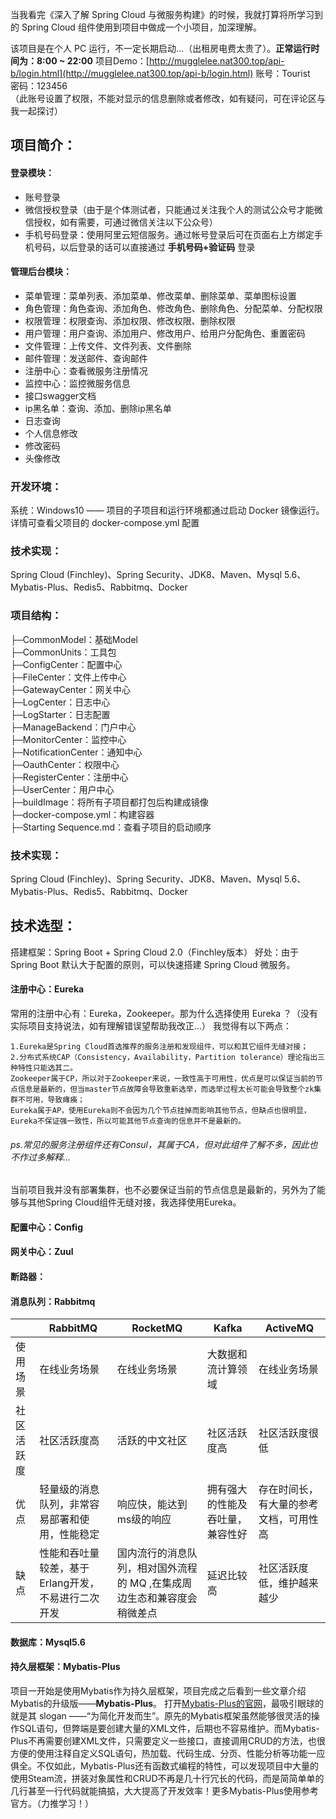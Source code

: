 当我看完《深入了解 Spring Cloud 与微服务构建》的时候，我就打算将所学习到的 Spring Cloud 组件使用到项目中做成一个小项目，加深理解。

该项目是在个人 PC 运行，不一定长期启动...（出租房电费太贵了）。**正常运行时间为：8:00 ~ 22:00**
项目Demo：[http://mugglelee.nat300.top/api-b/login.html](http://mugglelee.nat300.top/api-b/login.html)
账号：Tourist  
密码：123456  
（此账号设置了权限，不能对显示的信息删除或者修改，如有疑问，可在评论区与我一起探讨）

## 项目简介：

#### 登录模块：
- 账号登录
- 微信授权登录（由于是个体测试者，只能通过关注我个人的测试公众号才能微信授权，如有需要，可通过微信关注以下公众号）
- 手机号码登录：使用阿里云短信服务。通过帐号登录后可在页面右上方绑定手机号码，以后登录的话可以直接通过 **手机号码+验证码** 登录

#### 管理后台模块：
- 菜单管理：菜单列表、添加菜单、修改菜单、删除菜单、菜单图标设置
- 角色管理：角色查询、添加角色、修改角色、删除角色、分配菜单、分配权限
- 权限管理：权限查询、添加权限、修改权限、删除权限
- 用户管理：用户查询、添加用户、修改用户、给用户分配角色、重置密码
- 文件管理：上传文件、文件列表、文件删除
- 邮件管理：发送邮件、查询邮件
- 注册中心：查看微服务注册情况
- 监控中心：监控微服务信息
- 接口swagger文档
- ip黑名单：查询、添加、删除ip黑名单
- 日志查询
- 个人信息修改
- 修改密码
- 头像修改


### 开发环境：
系统：Windows10 —— 项目的子项目和运行环境都通过启动 Docker 镜像运行。详情可查看父项目的 docker-compose.yml 配置

### 技术实现：
Spring Cloud (Finchley)、Spring Security、JDK8、Maven、Mysql 5.6、Mybatis-Plus、Redis5、Rabbitmq、Docker

### 项目结构：

├─CommonModel：基础Model<br>
├─CommonUnits：工具包<br>
├─ConfigCenter：配置中心<br>
├─FileCenter：文件上传中心<br>
├─GatewayCenter：网关中心<br>
├─LogCenter：日志中心<br>
├─LogStarter：日志配置<br>
├─ManageBackend：门户中心<br>
├─MonitorCenter：监控中心<br>
├─NotificationCenter：通知中心<br>
├─OauthCenter：权限中心<br>
├─RegisterCenter：注册中心<br>
├─UserCenter：用户中心<br>
├─buildImage：将所有子项目都打包后构建成镜像<br>
├─docker-compose.yml：构建容器<br>
├─Starting Sequence.md：查看子项目的启动顺序<br>


### 技术实现：
Spring Cloud (Finchley)、Spring Security、JDK8、Maven、Mysql 5.6、Mybatis-Plus、Redis5、Rabbitmq、Docker

## **技术选型：**

搭建框架：Spring Boot + Spring Cloud 2.0（Finchley版本）
好处：由于Spring Boot 默认大于配置的原则，可以快速搭建 Spring Cloud 微服务。

#### 注册中心：Eureka 
常用的注册中心有：Eureka，Zookeeper。那为什么选择使用 Eureka ？（没有实际项目支持说法，如有理解错误望帮助我改正...）
我觉得有以下两点：
```
1.Eureka是Spring Cloud首选推荐的服务注册和发现组件，可以和其它组件无缝对接；
2.分布式系统CAP（Consistency，Availability，Partition tolerance）理论指出三种特性只能选其二。
Zookeeper属于CP，所以对于Zookeeper来说，一致性高于可用性，优点是可以保证当前的节点信息是最新的，但当master节点故障会导致重新选举，而选举过程太长可能会导致整个zk集群不可用，导致瘫痪；
Eureka属于AP，使用Eureka则不会因为几个节点挂掉而影响其他节点，但缺点也很明显，Eureka不保证强一致性，所以可能其他节点查询的信息并不是最新的。
```
###### ps.常见的服务注册组件还有Consul，其属于CA，但对此组件了解不多，因此也不作过多解释...
当前项目我并没有部署集群，也不必要保证当前的节点信息是最新的，另外为了能够与其他Spring Cloud组件无缝对接，我选择使用Eureka。

#### 配置中心：Config
#### 网关中心：Zuul

#### 断路器：
#### 消息队列：Rabbitmq

||RabbitMQ|RocketMQ|Kafka|ActiveMQ|
|-|-|-|-|-|
|使用场景|在线业务场景|在线业务场景|大数据和流计算领域|在线业务场景|
|社区活跃度|社区活跃度高|活跃的中文社区|社区活跃度高|社区活跃度很低|
|优点|轻量级的消息队列，非常容易部署和使用，性能稳定|响应快，能达到ms级的响应|拥有强大的性能及吞吐量，兼容性好|存在时间长，有大量的参考文档，可用性高|
|缺点|性能和吞吐量较差，基于Erlang开发，不易进行二次开发|国内流行的消息队列，相对国外流程的 MQ ,在集成周边生态和兼容度会稍微差点|延迟比较高|社区活跃度低，维护越来越少|


#### 数据库：Mysql5.6
#### 持久层框架：Mybatis-Plus
项目一开始是使用Mybatis作为持久层框架，项目完成之后看到一些文章介绍Mybatis的升级版——**Mybatis-Plus**。
打开[Mybatis-Plus的官网](https://mybatis.plus/)，最吸引眼球的就是其 slogan ——“为简化开发而生”。原先的Mybatis框架虽然能够很灵活的操作SQL语句，但弊端是要创建大量的XML文件，后期也不容易维护。而Mybatis-Plus不再需要创建XML文件，只需要定义一些接口，直接调用CRUD的方法，也很方便的使用注释自定义SQL语句，热加载、代码生成、分页、性能分析等功能一应俱全。不仅如此，Mybatis-Plus还有函数式编程的特性，可以发现项目中大量的使用Steam流，拼装对象属性和CRUD不再是几十行冗长的代码，而是简简单单的几行甚至一行代码就能搞掂，大大提高了开发效率！更多Mybatis-Plus使用参考官方。（力推学习！）
